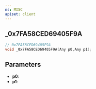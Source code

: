 ```yaml
---
ns: MISC
apiset: client
---
```

## _0x7FA58CED69405F9A

```c
// 0x7FA58CED69405F9A
void _0x7FA58CED69405F9A(Any p0,Any p1);
```


## Parameters
* **p0**:
* **p1**: